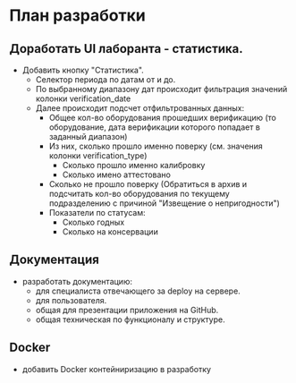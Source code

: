 # План разработки

## Доработать UI лаборанта - статистика.
- Добавить кнопку "Статистика". 
  - Селектор периода по датам от и до.
  - По выбранному диапазону дат происходит фильтрация значений колонки verification_date
  - Далее происходит подсчет отфильтрованных данных:
      - Общее кол-во оборудования прошедших верификацию (то оборудование, дата верификации которого попадает в заданный диапазон)
      - Из них, сколько прошло именно поверку (см. значения колонки verification_type)
        - Сколько прошло именно калибровку
        - Сколько имено аттестовано
      - Сколько не прошло поверку (Обратиться в архив и подсчитать кол-во оборудования по текущему подразделению с причиной "Извещение о непригодности")
      - Показатели по статусам:
        - Сколько годных
        - Сколько на консервации
      
## Документация
- разработать документацию:
  - для специалиста отвечающего за deploy на сервере.
  - для пользователя.
  - общая для презентации приложения на GitHub.
  - общая техническая по функционалу и структуре.


## Docker
- добавить Docker контейниризацию в разработку

